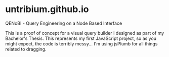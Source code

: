 # untribium.github.io
QENoBI - Query Engineering on a Node Based Interface

This is a proof of concept for a visual query builder I designed as part of my Bachelor's Thesis. This represents my first JavaScript project, so as you might expect, the code is terribly messy...
I'm using jsPlumb for all things related to dragging.
